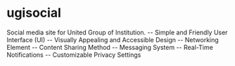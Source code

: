 # ugisocial

Social media site for United Group of Institution.
-- Simple and Friendly User Interface (UI)
-- Visually Appealing and Accessible Design 
-- Networking Element
-- Content Sharing Method
-- Messaging System
-- Real-Time Notifications 
-- Customizable Privacy Settings
